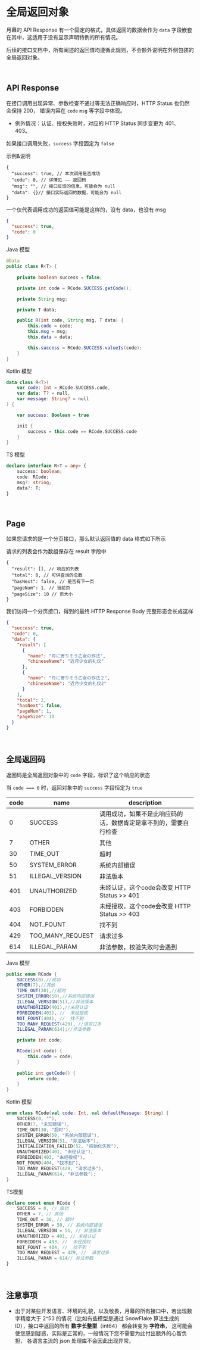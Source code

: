 # 全局返回对象

月幕的 API Response 有一个固定的格式，具体返回的数据会作为 `data` 字段嵌套在其中，这适用于没有显示声明特例的所有情况。

后续的接口文档中，所有阐述的返回值均遵循此规则，不会额外说明在外侧包装的全局返回对象。



<br>

## API Response

在接口调用出现异常、参数检查不通过等无法正确响应时，HTTP Status 也仍然会保持 200， 错误内容在 `code` `msg` 等字段中体现。 

- 例外情况：认证、授权失败时，对应的 HTTP Status 同步变更为 401、403。



如果接口调用失败，`success` 字段固定为 `false`


示例&说明
```jsons
{
  "success": true, // 本次调用是否成功
  "code": 0, // 详情见 —— 返回码
  "msg": "", // 接口反馈的信息，可能会为 null
  "data": {}// 接口实际返回的数据，可能会为 null
}
```


一个仅代表调用成功的返回值可能是这样的，没有 data，也没有 msg

```json
{
  "success": true,
  "code": 0
}
```
Java 模型
```java
@Data
public class R<T> {
    
    private boolean success = false;

    private int code = RCode.SUCCESS.getCode();

    private String msg;

    private T data;

    public R(int code, String msg, T data) {
        this.code = code;
        this.msg = msg;
        this.data = data;

        this.success = RCode.SUCCESS.valueIs(code);
    }
}
```

Kotlin 模型
```kotlin
data class R<T>(
    var code: Int = RCode.SUCCESS.code,
    var data: T? = null,
    var message: String? = null
) {

    var success: Boolean = true

    init {
        success = this.code == RCode.SUCCESS.code
    }
}
```
TS 模型
```typescript
declare interface R<T = any> {
    success: boolean;
    code: RCode;
    msg?: string;
    data?: T;
}
```

<br>


## Page

如果您请求的是一个分页接口，那么默认返回值的 data 格式如下所示

请求的列表会作为数组保存在 result 字段中

```jsons
{
  "result": [], // 响应的列表
  "total": 0, // 可供查询的总数
  "hasNext": false, // 是否有下一页
  "pageNum": 1, // 当前页
  "pageSize": 10 // 页大小
}
```

我们访问一个分页接口，得到的最终 HTTP Response Body 完整形态会长成这样
```json
{
  "success": true,
  "code": 0,
  "data": {
    "result": [
      {
        "name": "月に寄りそう乙女の作法",
        "chineseName": "近月少女的礼仪"
      },
      {
        "name": "月に寄りそう乙女の作法２",
        "chineseName": "近月少女的礼仪2"
      }
    ],
    "total": 2,
    "hasNext": false,
    "pageNum": 1,
    "pageSize": 10
  }
}
```

<br>


## 全局返回码
返回码是全局返回对象中的 `code` 字段，标识了这个响应的状态

当 `code === 0` 时，返回对象中的 `success` 字段恒定为 `true`

| code | name             | description                       |
|------|------------------|-----------------------------------|
| 0    | SUCCESS          | 调用成功，如果不是此响应码的话，数据肯定是拿不到的，需要自行检查  |
| 7    | OTHER            | 其他                                |
| 30   | TIME_OUT         | 超时                                |
| 50   | SYSTEM_ERROR     | 系统内部错误                            |
| 51   | ILLEGAL_VERSION  | 非法版本                              |
| 401  | UNAUTHORIZED     | 未经认证，这个code会改变 HTTP Status >> 401 |
| 403  | FORBIDDEN        | 未经授权，这个code会改变 HTTP Status >> 403 |
| 404  | NOT_FOUNT        | 找不到                               |
| 429  | TOO_MANY_REQUEST | 请求过多                              |
| 614  | ILLEGAL_PARAM    | 非法参数，校验失败时会遇到                     |

Java 模型
```java
public enum RCode {
    SUCCESS(0),//成功
    OTHER(7),//其他
    TIME_OUT(30),//超时
    SYSTEM_ERROR(50),//系统内部错误
    ILLEGAL_VERSION(51),//非法版本
    UNAUTHORIZED(401),//未经认证
    FORBIDDEN(403), //  未经授权
    NOT_FOUNT(404), //  找不到
    TOO_MANY_REQUEST(429), //请求过多
    ILLEGAL_PARAM(614);//非法参数

    private int code;

    RCode(int code) {
        this.code = code;
    }
    
    public int getCode() {
        return code;
    }
}
```

Kotlin 模型
```kotlin
enum class RCode(val code: Int, val defaultMessage: String) {
    SUCCESS(0, ""),
    OTHER(7, "未知错误"),
    TIME_OUT(30, "超时"),
    SYSTEM_ERROR(50, "系统内部错误"),
    ILLEGAL_VERSION(51, "非法版本"),
    INITIALIZATION_FAILED(52, "初始化失败"),
    UNAUTHORIZED(401, "未经认证"),
    FORBIDDEN(403, "未经授权"),
    NOT_FOUND(404, "找不到"),
    TOO_MANY_REQUEST(429, "请求过多"),
    ILLEGAL_PARAM(614, "非法参数");
}
```

TS模型
```typescript
declare const enum RCode {
    SUCCESS = 0, // 成功
    OTHER = 7, // 其他
    TIME_OUT = 30, // 超时
    SYSTEM_ERROR = 50, // 系统内部错误
    ILLEGAL_VERSION = 51, // 非法版本
    UNAUTHORIZED = 401, // 未经认证
    FORBIDDEN = 403, //  未经授权
    NOT_FOUNT = 404, //  找不到
    TOO_MANY_REQUEST = 429, //  请求过多
    ILLEGAL_PARAM = 614// 非法参数
}
```

<br>

## 注意事项
* 出于对某些开发语言、环境的礼貌，以及敬畏，月幕的所有接口中，若出现数字精度大于 2^53 的情况（比如有些模型是通过 SnowFlake 算法生成的 ID），接口中返回的所有 **数字长整型**（int64） 都会转变为 **字符串**， 这可能会使您感到疑惑，实际是正常的，一般情况下您不需要为此付出额外的心智负担， 各语言主流的 json 处理库不会因此出现异常。

<br>